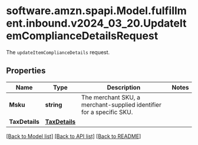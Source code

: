 # software.amzn.spapi.Model.fulfillment.inbound.v2024_03_20.UpdateItemComplianceDetailsRequest
The `updateItemComplianceDetails` request.

## Properties

Name | Type | Description | Notes
------------ | ------------- | ------------- | -------------
**Msku** | **string** | The merchant SKU, a merchant-supplied identifier for a specific SKU. | 
**TaxDetails** | [**TaxDetails**](TaxDetails.md) |  | 

[[Back to Model list]](../README.md#documentation-for-models) [[Back to API list]](../README.md#documentation-for-api-endpoints) [[Back to README]](../README.md)

